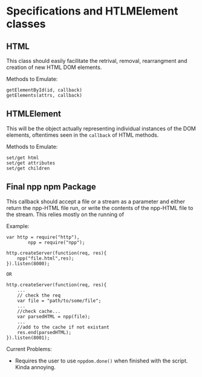 # Specifications and HTLMElement classes

## HTML

This class should easily facilitate the retrival,
removal, rearrangment and creation of new HTML
DOM elements.

Methods to Emulate:

	getElementById(id, callback)
	getElements(attrs, callback)
	

## HTMLElement

This will be the object actually representing individual
instances of the DOM elements, oftentimes seen in 
the `callback` of HTML methods. 

Methods to Emulate:

	set/get html
	set/get attributes
	set/get children 

## Final npp npm Package

This callback should accept a file or a stream as a
parameter and either return the npp-HTML file
run, or write the contents of the npp-HTML 
file to the stream. This relies mostly on the 
running of 

Example:

	var http = require("http"),
			npp = require("npp");

	http.createServer(function(req, res){
		npp("file.html",res);
	}).listen(8000);

	OR

	http.createServer(function(req, res){
		...
		// check the req
		var file = "path/to/some/file";
		...
		//check cache...
		var parsedHTML = npp(file);
		...
		//add to the cache if not existant
		res.end(parsedHTML);
	}).listen(8001);

Current Problems:

* Requires the user to use `nppdom.done()` when
finished with the script. Kinda annoying.
